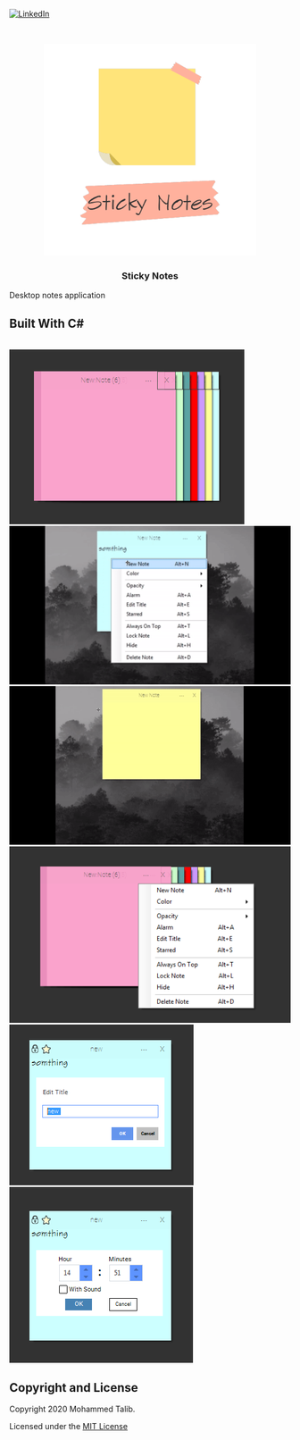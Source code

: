 [![LinkedIn][linkedin-shield]][linkedin-url]



<!-- PROJECT LOGO -->

<br />
<p align="center">
  <a href="https://github.com/it2121/Sticky-Notes/">
    <img src="logo.png" alt="Logo" width="380" height="380">
  </a>

  <h3 align="center">Sticky Notes</h3>
Desktop notes application
  
## Built With C# 




</br>
 <img src="1.png"></img>
 <img src="s1.gif"></img>
 <img src="s2.gif"></img>
 <img src="2.png"></img>
 <img src="3.png"></img>
 <img src="4.png"></img>

[linkedin-shield]: https://img.shields.io/badge/-LinkedIn-black.svg?style=flat-square&logo=linkedin&colorB=555
[linkedin-url]: https://www.linkedin.com/in/it2121/

## Copyright and License

Copyright 2020 Mohammed Talib.

Licensed under the [MIT License](https://github.com/it2121/Sticky-Notes/edit/master/LICENSE.txt)
